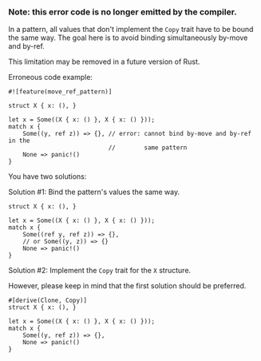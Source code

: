 ### Note: this error code is no longer emitted by the compiler.

In a pattern, all values that don't implement the `Copy` trait have to be bound
the same way. The goal here is to avoid binding simultaneously by-move and
by-ref.

This limitation may be removed in a future version of Rust.

Erroneous code example:

```
#![feature(move_ref_pattern)]

struct X { x: (), }

let x = Some((X { x: () }, X { x: () }));
match x {
    Some((y, ref z)) => {}, // error: cannot bind by-move and by-ref in the
                            //        same pattern
    None => panic!()
}
```

You have two solutions:

Solution #1: Bind the pattern's values the same way.

```
struct X { x: (), }

let x = Some((X { x: () }, X { x: () }));
match x {
    Some((ref y, ref z)) => {},
    // or Some((y, z)) => {}
    None => panic!()
}
```

Solution #2: Implement the `Copy` trait for the `X` structure.

However, please keep in mind that the first solution should be preferred.

```
#[derive(Clone, Copy)]
struct X { x: (), }

let x = Some((X { x: () }, X { x: () }));
match x {
    Some((y, ref z)) => {},
    None => panic!()
}
```
